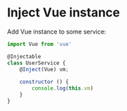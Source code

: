 # Inject Vue instance

Add Vue instance to some service:

```js
import Vue from 'vue'

@Injectable
class UserService {
    @Inject(Vue) vm;
    
    constructor () {
        console.log(this.vm)
    }
}
```
